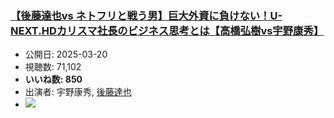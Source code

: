 ### [【後藤達也vs ネトフリと戦う男】巨大外資に負けない！U-NEXT.HDカリスマ社長のビジネス思考とは【高橋弘樹vs宇野康秀】](https://www.youtube.com/watch?v=XOZukE5vBPQ)
-   公開日: 2025-03-20
-   視聴数: 71,102
-   **いいね数: 850**
-   出演者: 宇野康秀, [後藤達也](/rehacq_fan/people/後藤達也 "wikilink")
- [![](https://img.youtube.com/vi/XOZukE5vBPQ/hqdefault.jpg)](https://www.youtube.com/watch?v=XOZukE5vBPQ)
